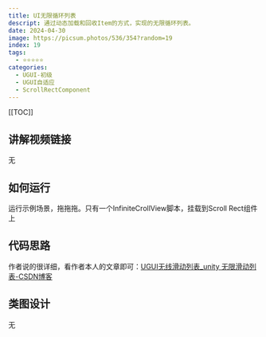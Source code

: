 ```yaml
---
title: UI无限循环列表
descript: 通过动态加载和回收Item的方式，实现的无限循环列表。
date: 2024-04-30
image: https://picsum.photos/536/354?random=19
index: 19
tags:
  - ⭐️⭐️⭐️⭐️⭐️
categories:
  - UGUI-初级
  - UGUI自适应
  - ScrollRectComponent
---
```


[[TOC]]

## 讲解视频链接
无

## 如何运行
运行示例场景，拖拖拖。只有一个InfiniteCrollView脚本，挂载到Scroll Rect组件上

## 代码思路

作者说的很详细，看作者本人的文章即可：[UGUI无线滑动列表_unity 无限滑动列表-CSDN博客](https://blog.csdn.net/Asklyw/article/details/131469465)

## 类图设计
无

